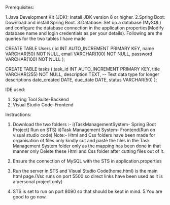 Prerequisites:

1.Java Development Kit (JDK): Install JDK version 8 or higher.
2.Spring Boot: Download and install Spring Boot.
3.Database: Set up a database (MySQL) and configure the database connection in the application properties(Modify database name and login credentials as per your details).
Following are the queries for the two tables I have made

CREATE TABLE Users (
    id INT AUTO_INCREMENT PRIMARY KEY,
    name VARCHAR(50) NOT NULL,
    email VARCHAR(100) NOT NULL,
    password VARCHAR(100) NOT NULL
);

CREATE TABLE tasks (
    task_id INT AUTO_INCREMENT PRIMARY KEY,
    title VARCHAR(255) NOT NULL,
    description TEXT, -- Text data type for longer descriptions
    date_created DATE,
    due_date DATE,
    status VARCHAR(50)
);

IDE used:
1. Spring Tool Suite-Backend
2. Visual Studio Code-Frontend


Instructions:
1. Download the two folders :-
   i)TaskManagementSystem- Spring Boot Project( Run on STS)
   ii)Task Management System- Frontend(Run on visual studio code)
    Note:- Html and Css folders have been made for organisation of files only kindly cut and paste the files in the Task Management System folder only as the mapping has been done in that manner only
          Delete these Html and Css folder after cutting files out of it.

2. Ensure the connection of MySQL with the STS in application.properties
3. Run the server in STS and Visual Studio Code(home.html) is the main html page.(Vsc runs on port 5500 so direct links have been used as it is a personal project only)
4. STS is set to run on port 8090 so that should be kept in mind.
5.You are good to go now.

